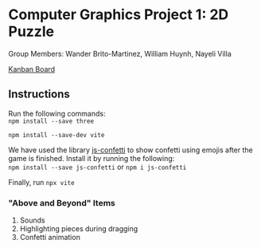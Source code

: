 # Computer Graphics Project 1: 2D Puzzle

Group Members: Wander Brito-Martinez, William Huynh, Nayeli Villa

[Kanban Board](https://trello.com/b/TSXS7rlm/csc3210britohuynhvilla1)


## Instructions

Run the following commands:\
`npm install --save three`

`npm install --save-dev vite`

We have used the library [js-confetti](https://www.npmjs.com/package/js-confetti) to show confetti using emojis after the game is finished. Install it by running the following:\
`npm install --save js-confetti` or `npm i js-confetti`

Finally, run
`npx vite`

### "Above and Beyond" Items

1. Sounds
2. Highlighting pieces during dragging
3. Confetti animation

